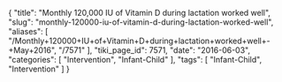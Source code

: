 {
    "title": "Monthly 120,000 IU of Vitamin D during lactation worked well",
    "slug": "monthly-120000-iu-of-vitamin-d-during-lactation-worked-well",
    "aliases": [
        "/Monthly+120000+IU+of+Vitamin+D+during+lactation+worked+well+-+May+2016",
        "/7571"
    ],
    "tiki_page_id": 7571,
    "date": "2016-06-03",
    "categories": [
        "Intervention",
        "Infant-Child"
    ],
    "tags": [
        "Infant-Child",
        "Intervention"
    ]
}